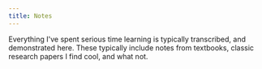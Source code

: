 ```yaml
---
title: Notes
---
```


Everything I've spent serious time learning is typically transcribed, and demonstrated here. These typically include notes from textbooks, classic research papers I find cool, and what not.